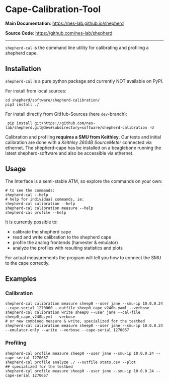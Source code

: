 # Cape-Calibration-Tool

**Main Documentation**: <https://nes-lab.github.io/shepherd>

**Source Code**: <https://github.com/nes-lab/shepherd>

---

`shepherd-cal` is the command line utility for calibrating and profiling a shepherd cape.

## Installation

`shepherd-cal` is a pure python package and currently NOT available on PyPI.

For install from local sources:

```Shell
cd shepherd/software/shepherd-calibration/
pip3 install ./
```

For install directly from GitHub-Sources (here `dev`-branch):

```Shell
 pip install git+https://github.com/nes-lab/shepherd.git@dev#subdirectory=software/shepherd-calibration -U
```

Calibration and profiling **requires a SMU from Keithley**. Our tests and initial calibration are done with a *Keithley 2604B SourceMeter* connected via ethernet. The shepherd-cape has be installed on a beaglebone running the latest shepherd-software and also be accessible via ethernet.

## Usage

The Interface is a semi-stable ATM, so explore the commands on your own:

```Shell
# to see the commands:
shepherd-cal --help
# help for individual commands, ie:
shepherd-cal calibration --help
shepherd-cal calibration measure --help
shepherd-cal profile --help
```

It is currently possible to:

- calibrate the shepherd cape
- read and write calibration to the shepherd cape
- profile the analog frontends (harvester & emulator)
- analyze the profiles with resulting statistics and plots

For actual measurements the program will tell you how to connect the SMU to the cape correctly.

## Examples

### Calibration

```Shell
shepherd-cal calibration measure sheep0 --user jane --smu-ip 10.0.0.24 --cape-serial 1270060 --outfile sheep0_cape_v240b.yaml --verbose
shepherd-cal calibration write sheep0 --user jane --cal-file sheep0_cape_v240b.yml --verbose
# or new combined measure & write, specialized for the testbed
shepherd-cal calibration measure sheep0 --user jane --smu-ip 10.0.0.24 --emulator-only --write --verbose --cape-serial 1270057
```

### Profiling

```Shell
shepherd-cal profile measure sheep0 --user jane --smu-ip 10.0.0.24 --cape-serial 1270057
shepherd-cal profile analyze ./ --outfile stats.csv --plot
## specialized for the testbed
shepherd-cal profile measure sheep0 --user jane --smu-ip 10.0.0.24 --cape-serial 1270057
```
